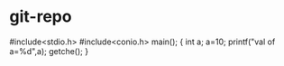 # git-repo
#include<stdio.h>
#include<conio.h>
main();
{
 int a;
 a=10;
 printf("val of a=%d",a);
 getche();
 }
